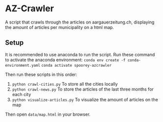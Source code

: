 # AZ-Crawler
A script that crawls through the articles on aargauerzeitung.ch, displaying the amount of articles per municipality on a html map.

## Setup
It is recommended to use anaconda to run the script.
Run these command to activate the anaconda environment:
`conda env create -f conda-environment.yaml`
`conda activate spoorey-azcrawler`

Then run these scripts in this order:
1. `python crawl-cities.py` To store all the cities locally
2. `python crawl-news.py` To store the articles of the last three months for each city
3. `python visualize-articles.py` To visualize the amount of articles on the map

Then open `data/map.html` in your browser.